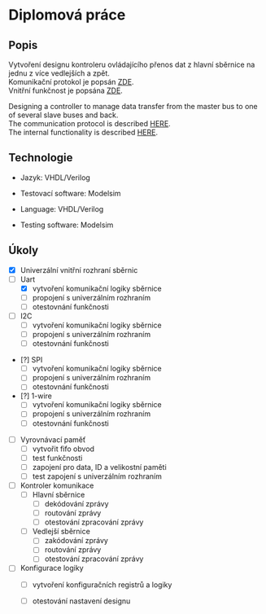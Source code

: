 # Diplomová práce

## Popis
Vytvoření designu kontroleru ovládajícího přenos dat z hlavní sběrnice na jednu z více vedlejších a zpět.  
Komunikační protokol je popsán [ZDE](comm_protocol.md).  
Vnitřní funkčnost je popsána [ZDE](inner_protocol.md).

Designing a controller to manage data transfer from the master bus to one of several slave buses and back.  
The communication protocol is described [HERE](comm_protocol_en.md).  
The internal functionality is described [HERE](inner_protocol_en.md).

## Technologie

- Jazyk: VHDL/Verilog
- Testovací software: Modelsim

- Language: VHDL/Verilog
- Testing software: Modelsim

## Úkoly

- [x] Univerzální vnitřní rozhraní sběrnic
- [ ] Uart
  - [x] vytvoření komunikační logiky sběrnice
  - [ ] propojení s univerzálním rozhraním
  - [ ] otestovnání funkčnosti
- [ ] I2C
  - [ ] vytvoření komunikační logiky sběrnice
  - [ ] propojení s univerzálním rozhraním
  - [ ] otestovnání funkčnosti
- [?] SPI
  - [ ] vytvoření komunikační logiky sběrnice
  - [ ] propojení s univerzálním rozhraním
  - [ ] otestovnání funkčnosti
- [?] 1-wire
  - [ ] vytvoření komunikační logiky sběrnice
  - [ ] propojení s univerzálním rozhraním
  - [ ] otestovnání funkčnosti
- [ ] Vyrovnávací paměť
  - [ ] vytvořit fifo obvod
  - [ ] test funkčnosti
  - [ ] zapojení pro data, ID a velikostní paměti
  - [ ] test zapojení s univerzálním rozhraním
- [ ] Kontroler komunikace
  - [ ] Hlavní sběrnice
    - [ ] dekódování zprávy
    - [ ] routování zprávy
    - [ ] otestování zpracování zprávy 
  - [ ] Vedlejší sběrnice
    - [ ] zakódování zprávy
    - [ ] routování zprávy
    - [ ] otestování zpracování zprávy
- [ ] Konfigurace logiky
  - [ ] vytvoření konfiguračních registrů a logiky
  - [ ] otestování nastavení designu

